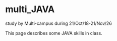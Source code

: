 # multi_JAVA
study by Multi-campus during 21/Oct/18-21/Nov/26

This page describes some JAVA skills in class. 


